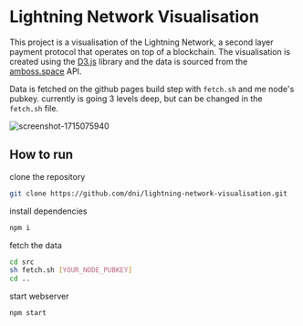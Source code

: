 # Lightning Network Visualisation
This project is a visualisation of the Lightning Network, a second layer payment protocol that operates on top of a blockchain. The visualisation is created using the [D3.js](https://d3js.org/) library and the data is sourced from the [amboss.space](https://amboss.space/) API.

Data is fetched on the github pages build step with `fetch.sh` and me node's pubkey. currently is going 3 levels deep, but can be changed in the `fetch.sh` file.

![screenshot-1715075940](https://github.com/dni/ln-channel-viz/assets/1743657/06719b23-385b-4cc8-b946-53cd21765503)


## How to run
clone the repository
```bash
git clone https://github.com/dni/lightning-network-visualisation.git
```
install dependencies
```bash
npm i
```
fetch the data
```bash
cd src
sh fetch.sh [YOUR_NODE_PUBKEY]
cd ..
```
start webserver
```bash
npm start
```
